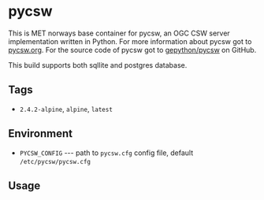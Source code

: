 # pycsw

This is MET norways base container for pycsw, an OGC CSW server implementation written in Python. For more information about pycsw got to [pycsw.org](https://pycsw.org). For the source code of pycsw got to [gepython/pycsw](https://github.com/geopython/pycsw) on GitHub.

This build supports both sqllite and postgres database.

## Tags

* `2.4.2-alpine`, `alpine`, `latest`

## Environment

* `PYCSW_CONFIG` --- path to `pycsw.cfg` config file, default `/etc/pycsw/pycsw.cfg`

## Usage

